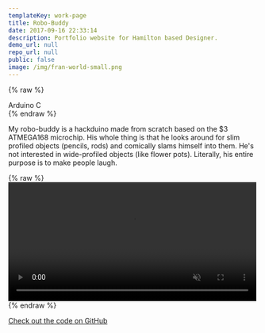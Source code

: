 ```yaml
---
templateKey: work-page
title: Robo-Buddy
date: 2017-09-16 22:33:14
description: Portfolio website for Hamilton based Designer.
demo_url: null
repo_url: null
public: false
image: /img/fran-world-small.png
---
```


{% raw %}
<div class="post-tags">
      <span class="tagname">Arduino</span>
      <span class="tagname">C</span>
</div>
{% endraw %}

My robo-buddy is a hackduino made from scratch based on the $3 ATMEGA168 microchip. His whole thing is that he looks around for slim profiled objects (pencils, rods) and comically slams himself into them. He's not interested in wide-profiled objects (like flower pots). Literally, his entire purpose is to make people laugh.

{% raw %}
<video width="500" height="240" autoplay muted loop>
  <source src="/vid/robo-vid.mp4" type="video/mp4">
</video>
{% endraw %}

[Check out the code on GitHub](https://github.com/stemmlerjs/robo-buddy)

